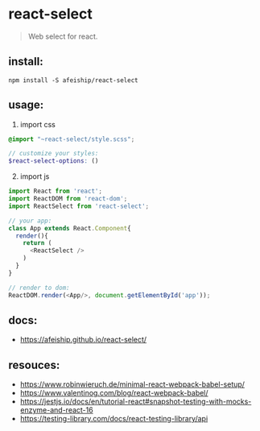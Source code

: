 # react-select
> Web select for react.

## install:
```shell
npm install -S afeiship/react-select
```

## usage:
1. import css
  ```scss
  @import "~react-select/style.scss";

  // customize your styles:
  $react-select-options: ()
  ```
2. import js
  ```js
  import React from 'react';
  import ReactDOM from 'react-dom';
  import ReactSelect from 'react-select';
  
  // your app:
  class App extends React.Component{
    render(){
      return (
        <ReactSelect />
      )
    }
  }

  // render to dom:
  ReactDOM.render(<App/>, document.getElementById('app'));
  ```

## docs:
- https://afeiship.github.io/react-select/

## resouces:
- https://www.robinwieruch.de/minimal-react-webpack-babel-setup/
- https://www.valentinog.com/blog/react-webpack-babel/
- https://jestjs.io/docs/en/tutorial-react#snapshot-testing-with-mocks-enzyme-and-react-16
- https://testing-library.com/docs/react-testing-library/api
